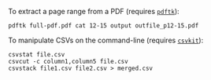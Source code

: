 To extract a page range from a PDF (requires [`pdftk`](https://www.pdflabs.com/docs/pdftk-cli-examples/)):
```
pdftk full-pdf.pdf cat 12-15 output outfile_p12-15.pdf
```

To manipulate CSVs on the command-line (requires [`csvkit`](https://csvkit.readthedocs.io/en/latest/)):
```
csvstat file.csv
csvcut -c column1,column5 file.csv
csvstack file1.csv file2.csv > merged.csv
```
